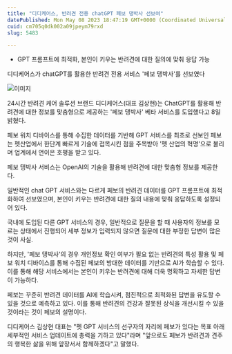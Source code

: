 ```yaml
---
title: "디디케어스, 반려견 전용 chatGPT 페보 댕박사 선보여"
datePublished: Mon May 08 2023 18:47:19 GMT+0000 (Coordinated Universal Time)
cuid: cm705q0dk002a09jpeym79rxd
slug: 5483

---
```



- GPT 프롬프트에 최적화, 본인이 키우는 반려견에 대한 질의에 맞춰 응답 가능

디디케어스가 chatGPT를 활용한 반려견 전용 서비스 '페보 댕박사'를 선보였다

![이미지](https://cdn.hashnode.com/res/hashnode/image/upload/v1739258696485/4b4b48e4-5de8-4bf5-b5a8-dd8094c45179.png)

24시간 반려견 케어 솔루션 브랜드 디디케어스(대표 김상현)는 ChatGPT를 활용해 반려견에 대한 정보를 맞춤형으로 제공하는 '페보 댕박사' 베타 서비스를 도입했다고 8일 밝혔다.

페보 워치 디바이스를 통해 수집한 데이터를 기반해 GPT 서비스를 최초로 선보인 페보는 펫산업에서 한단계 빠르게 기술에 접목시킨 점을 주목받아 '펫 산업의 혁명'으로 불리며 업계에서 연이은 호평을 받고 있다.

페보 댕박사 서비스는 OpenAI의 기술을 활용해 반려견에 대한 맞춤형 정보를 제공한다.

일반적인 chat GPT 서비스와는 다르게 페보의 반려견 데이터를 GPT 프롬프트에 최적화하여 선보였으며, 본인이 키우는 반려견에 대한 질의 내용에 맞춰 응답하도록 설정되어 있다.

국내에 도입된 다른 GPT 서비스의 경우, 일반적으로 질문을 할 때 사용자의 정보를 모르는 상태에서 진행되어 세부 정보가 입력되지 않으면 질문에 대한 부정한 답변이 많은 것이 사실.

하지만, '페보 댕박사'의 경우 개인정보 확인 여부가 필요 없는 반려견의 특성 활용 및 페보 워치 디바이스를 통해 수집된 페보의 방대한 데이터를 기반으로 AI가 학습할 수 있다. 이를 통해 해당 서비스에서는 본인이 키우는 반려견에 대해 더욱 명확하고 자세한 답변이 가능하다.

페보는 꾸준히 반려견 데이터를 AI에 학습시켜, 점진적으로 최적화된 답변을 유도할 수 있을 것으로 예측하고 있다. 이를 통해 반려견의 건강과 잘못된 상식을 개선시킬 수 있을 것이라는 것이 페보의 설명이다.

디디케어스 김상현 대표는 "펫 GPT 서비스의 선구자의 자리에 페보가 있다는 목표 아래 세부적인 서비스 업데이트에 총력을 기하고 있다"라며 "앞으로도 페보가 반려견과 견주의 행복한 삶을 위해 앞장서서 함께하겠다"고 말했다.